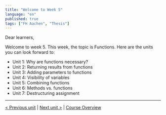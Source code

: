 ```yaml
---
title: "Welcome to Week 5"
language: "en"
published: true
tags: ["FH Aachen", "Thesis"]
---
```


Dear learners,

Welcome to week 5. This week, the topic is Functions. Here are the units you can look forward to:

+ Unit 1: Why are functions necessary?
+ Unit 2: Returning results from functions
+ Unit 3: Adding parameters to functions
+ Unit 4: Visibility of variables
+ Unit 5: Combining functions
+ Unit 6: Methods vs. functions
+ Unit 7: Destructuring assignment

---

[< Previous unit](/teaching/python-mooc/week4_additional_material) | [Next unit >](/teaching/python-mooc/week5_unit1_why_functions) |
[Course Overview](/teaching/python-mooc)